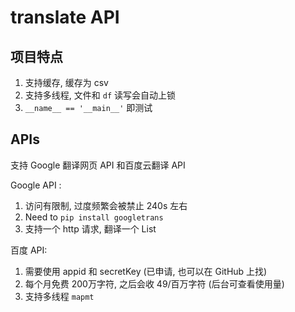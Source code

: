 # translate API

## 项目特点
1. 支持缓存, 缓存为 csv
1. 支持多线程, 文件和 `df` 读写会自动上锁
1. `__name__ == '__main__'` 即测试



## APIs
支持 Google 翻译网页 API 和百度云翻译 API

Google API :
1. 访问有限制, 过度频繁会被禁止 240s 左右
1. Need to `pip install googletrans`
1. 支持一个 http 请求, 翻译一个 List 

百度 API:
1. 需要使用 appid 和 secretKey (已申请, 也可以在 GitHub 上找)
1. 每个月免费 200万字符, 之后会收 49/百万字符 (后台可查看使用量)
1. 支持多线程 `mapmt`


